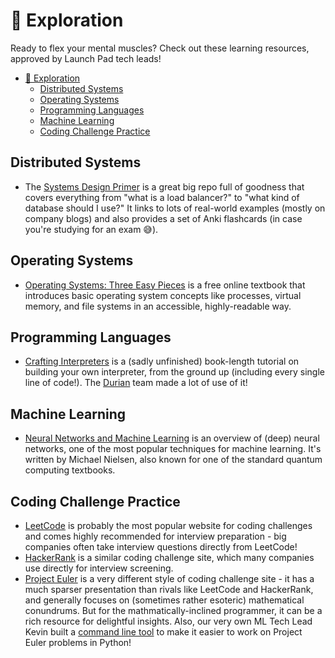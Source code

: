 # 🧗 Exploration

Ready to flex your mental muscles? Check out these learning resources,
approved by Launch Pad tech leads!

* [🧗 Exploration](#%F0%9F%A7%97-exploration)
  * [Distributed Systems](#distributed-systems)
  * [Operating Systems](#operating-systems)
  * [Programming Languages](#programming-languages)
  * [Machine Learning](#machine-learning)
  * [Coding Challenge Practice](#coding-challenge-practice)

## Distributed Systems

* The [Systems Design Primer](https://github.com/donnemartin/system-design-primer)
  is a great big repo full of goodness that covers everything from
  "what is a load balancer?" to "what kind of database should I use?" It
  links to lots of real-world examples (mostly on company blogs) and also provides
  a set of Anki flashcards (in case you're studying for an exam 😅).

## Operating Systems

* [Operating Systems: Three Easy Pieces](http://pages.cs.wisc.edu/~remzi/OSTEP/)
  is a free online textbook that introduces basic operating system concepts like
  processes, virtual memory, and file systems in an accessible, highly-readable way.

## Programming Languages

* [Crafting Interpreters](http://www.craftinginterpreters.com)
  is a (sadly unfinished) book-length tutorial on building your own interpreter,
  from the ground up (including every single line of code!). The
  [Durian](https://github.com/ubclaunchpad/durian) team made a lot of use of it!

## Machine Learning

* [Neural Networks and Machine Learning](http://neuralnetworksanddeeplearning.com)
  is an overview of (deep) neural networks, one of the most popular techniques
  for machine learning. It's written by Michael Nielsen, also known for one
  of the standard quantum computing textbooks.

## Coding Challenge Practice

* [LeetCode](https://leetcode.com) is probably the most popular website for coding
  challenges and comes highly recommended for interview preparation - big companies
  often take interview questions directly from LeetCode!
* [HackerRank](https://www.hackerrank.com) is a similar coding challenge site,
  which many companies use directly for interview screening.
* [Project Euler](https://projecteuler.net/) is a very different style of coding
  challenge site - it has a much sparser presentation than rivals like LeetCode
  and HackerRank, and generally focuses on (sometimes rather esoteric) mathematical
  conundrums. But for the mathmatically-inclined programmer, it can be a rich
  resource for delightful insights. Also, our very own ML Tech Lead Kevin built
  a [command line tool](https://github.com/iKevinY/EulerPy) to make it easier
  to work on Project Euler problems in Python!
